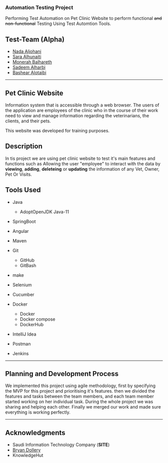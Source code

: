 
### Automation Testing Project

 Performing Test Automation on Pet Clinic Website to perform functional ~~and non-functional~~ Testing  Using Test Automtion Tools.


## Test-Team (Alpha) 

* [Nada Aljohani](https://github.com/Nada-hs)
* [Sara Alhunaiti](https://github.com/saraAlhunaiti)
* [Monerah Balhareth](https://github.com/MONERAHS)
* [Sadeem Alharbi](https://github.com/sadeem-alharbi)
* [Bashear Alotaibi](https://github.com/Beshjot) 


--- 

## Pet Clinic Website

Information system that is accessible through a web browser. The users of the application are employees of the clinic who in the course of their work need to view and manage information regarding the veterinarians, the clients, and their pets.

This website was developed for training purposes.

## Description

In tis project we are using pet clinic website to test it's main features and functions such as Allowing the user "employee" to interact with the data by **viewing**, **adding**, **deleteing** or **updating** the information of any Vet, Owner, Pet Or Visits.

## Tools Used

- Java
    - AdoptOpenJDK Java-11
- SpringBoot
- Angular
- Maven
- Git
    - GitHub
    - GitBash
- make
- Selenium
- Cucumber
- Docker
    - Docker
    - Docker compose
    - DockerHub
- IntelliJ Idea

- Postman
- Jenkins


--- 

## Planning and Development Process

We implemented this project using agile methodology, first by specifying the MVP for this project and prioritising it's features.
then we divided the features and tasks between the team members, and each team member started working on her individual task.
During the whole project we was sharing and helping each other.
Finally we merged our work and made sure everything is working perfectly.
 

---

## Acknowledgments

* Saudi Information Technology Company (**SITE**)
* [Bryan Dollery](https://github.com/BryanDollery)
* KnowledgeHut

